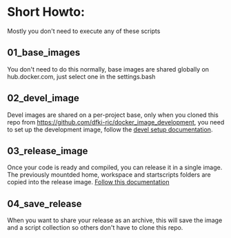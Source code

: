 # Short Howto:

Mostly you don't need to execute any of these scripts

## 01_base_images

You don't need to do this normally, base images are shared globally on hub.docker.com, just select one in the settings.bash

## 02_devel_image

Devel images are shared on a per-project base,
only when you cloned this repo from https://github.com/dfki-ric/docker_image_development,
you need to set up the development image, follow the [devel setup documentation](../doc/042_Devel_Image.md).

## 03_release_image

Once your code is ready and compiled, you can release it in a single image.
The previously mountded home, workspace and startscripts folders are copied into the release image. [Follow this documentation](../doc/043_Release_Image.md)

## 04_save_release

When you want to share your release as an archive, this will save the image and a script collection so others don't have to clone this repo.


